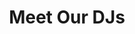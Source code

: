 ---
title: "Meet Our DJs"
description: "they air great!"
draft: false
bg_image: "images/featue-bg.jpg"
---